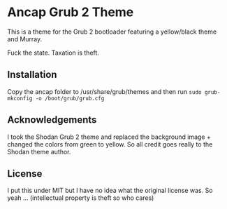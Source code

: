 # Ancap Grub 2 Theme

This is a theme for the Grub 2 bootloader featuring a yellow/black theme and Murray.

Fuck the state. Taxation is theft.

## Installation

Copy the ancap folder to /usr/share/grub/themes and then run `sudo grub-mkconfig -o /boot/grub/grub.cfg`

## Acknowledgements

I took the Shodan Grub 2 theme and replaced the background image + changed the colors from green to yellow. So all credit goes really to the Shodan theme author.

## License

I put this under MIT but I have no idea what the original license was. So yeah ... (intellectual property is theft so who cares)
